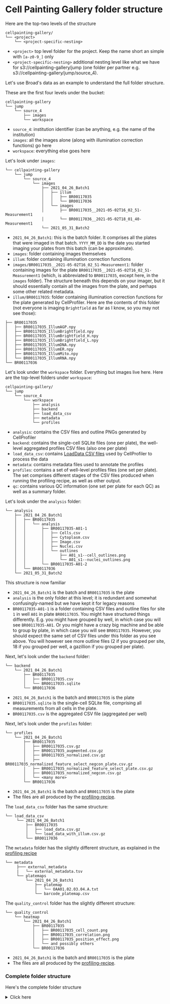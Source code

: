 # Cell Painting Gallery folder structure

Here are the top-two levels of the structure

```
cellpainting-gallery/
└── <project>
    └── <project-specific-nesting>
```

- `<project>` top level folder for the project. Keep the name short an simple with `[a-z0-9_]` only  
- `<project-specific-nesting>` additional nesting level like what we have for s3://cellpainting-gallery/jump (one folder per partner e.g. s3://cellpainting-gallery/jump/source_4). 


Let's use Broad's data as an example to understand the full folder structure.

These are the first four levels under the bucket:

```
cellpainting-gallery
└── jump
    └── source_4
        ├── images
        └── workspace
```

- `source_4`: institution identifier (can be anything, e.g. the name of the institution)
- `images`: all the images alone (along with illumination correction functions) go here
- `workspace`: everything else goes here

Let's look under `images`:

```
└── cellpainting-gallery
    └── jump
        └── source_4
            └── images
                ├── 2021_04_26_Batch1
                │   ├── illum
                │   │   ├── BR00117035
                │   │   └── BR00117036
                │   └── images
                │       ├── BR00117035__2021-05-02T16_02_51-Measurement1
                │       └── BR00117036__2021-05-02T18_01_40-Measurement1
                └── 2021_05_31_Batch2
```

- `2021_04_26_Batch1`: this is the batch folder. It comprises all the plates that were imaged in that batch. `YYYY_MM_DD` is the date you started imaging your plates from this batch (can be approximate).
- `images`: folder containing images themselves
- `illum`: folder containing illumination correction functions
- `images/BR00117035__2021-05-02T16_02_51-Measurement1`: folder containing images for the plate `BR00117035__2021-05-02T16_02_51-Measurement1` (which, is abbreviated to `BR00117035`, except here, in the `images` folder). The structure beneath this depends on your imager, but it should essentially contain all the images from the plate, and perhaps some other related metadata.
- `illum/BR00117035`: folder containing illumination correction functions for the plate generated by CellProfiler. Here are the contents of this folder (not everyone is imaging `Brightfield` as far as I know, so you may not see those):

```
├── BR00117035
│   ├── BR00117035_IllumAGP.npy
│   ├── BR00117035_IllumBrightfield.npy
│   ├── BR00117035_IllumBrightfield_H.npy
│   ├── BR00117035_IllumBrightfield_L.npy
│   ├── BR00117035_IllumDNA.npy
│   ├── BR00117035_IllumER.npy
│   ├── BR00117035_IllumMito.npy
│   └── BR00117035_IllumRNA.npy
└── BR00117036
```

Let's look under the `workspace` folder. Everything but images live here. Here are the top-level folders under `workspace`:

```
cellpainting-gallery/
└── jump
    └── source_4
        └── workspace
            ├── analysis
            ├── backend
            ├── load_data_csv
            ├── metadata
            └── profiles
```

- `analysis`: contains the CSV files and outline PNGs generated by CellProfiler
- `backend`: contains the single-cell SQLite files (one per plate), the well-level aggregated profiles CSV files (also one per plate)
- `load_data_csv`: contains [LoadData CSV files](https://cytomining.github.io/profiling-handbook/setup-images.html#create-loaddata-csvs) used by CellProfiler to process the data
- `metadata`: contains metadata files used to annotate the profiles
- `profiles`: contains a set of well-level profiles files (one set per plate). The set comprises different stages of the CSV files produced when running the profiling recipe, as well as other output.
- `qc`: contains various QC information (one set per plate for each QC) as well as a summary folder.

Let's look under the `analysis` folder:

```
└── analysis
    ├── 2021_04_26_Batch1
    │   ├── BR00117035
    │   │   └── analysis
    │   │       ├── BR00117035-A01-1
    │   │       │   ├── Cells.csv
    │   │       │   ├── Cytoplasm.csv
    │   │       │   ├── Image.csv
    │   │       │   ├── Nuclei.csv
    │   │       │   └── outlines
    │   │       │       ├── A01_s1--cell_outlines.png
    │   │       │       └── A01_s1--nuclei_outlines.png
    │   │       └── BR00117035-A01-2
    │   └── BR00117036
    └── 2021_05_31_Batch2
```

This structure is now familiar
- `2021_04_26_Batch1` is the batch and `BR00117035` is the plate
- `analysis` is the only folder at this level; it is redundant and somewhat confusingly-named but we have kept it for legacy reasons
- `BR00117035-A01-1` is a folder containing CSV files and outline files for site `1` in well `A01` in plate `BR00117035`. You might have structured things differently. E.g. you might have grouped by well, in which case you will see `BR00117035-A01`. Or you might have a crazy big machine and be able to group by plate, in which case you will see `BR00117035`. However, you should expect the same set of CSV files under this folder as you see above. You will however see more outline files (2 if you grouped per site, 18 if you grouped per well, a gazillion if you grouped per plate).

Next, let's look under the `backend` folder:

```
└── backend
    └── 2021_04_26_Batch1
        ├── BR00117035
        │   ├── BR00117035.csv
        │   └── BR00117035.sqlite
        └── BR00117036
```

- `2021_04_26_Batch1` is the batch and `BR00117035` is the plate
- `BR00117035.sqlite` is the single-cell SQLite file, comprising all measurements from all cells in the plate.
- `BR00117035.csv` is the aggregated CSV file (aggregated per well)

Next, let's look under the `profiles` folder:

```
└── profiles
    └── 2021_04_26_Batch1
        ├── BR00117035
        │   ├── BR00117035.csv.gz
        │   ├── BR00117035_augmented.csv.gz
        │   ├── BR00117035_normalized.csv.gz
        │   ├── BR00117035_normalized_feature_select_negcon_plate.csv.gz
        │   ├── BR00117035_normalized_feature_select_plate.csv.gz
        │   ├── BR00117035_normalized_negcon.csv.gz
        │   └── <many more>
        └── BR00117036
```

- `2021_04_26_Batch1` is the batch and `BR00117035` is the plate
- The files are all produced by the [profiling-recipe](https://github.com/jump-cellpainting/profiling-recipe#files-generated).

The `load_data_csv` folder has the same structure:

```
└── load_data_csv
     └── 2021_04_26_Batch1
         ├── BR00117035
         │   ├── load_data.csv.gz
         │   └── load_data_with_illum.csv.gz
         └── BR00117036
```

The `metadata` folder has the slightly different structure, as explained in the [profiling recipe](https://github.com/cytomining/profiling-recipe#metadata-platemap-and-barcode_platemap-files)

```
└── metadata
     ├─── external_metadata
     |   └── external_metadata.tsv
     └── platemaps
         └── 2021_04_26_Batch1
             ├── platemap
             │   └── OAA01.02.03.04.A.txt
             └── barcode_platemap.csv
```


The `quality_control` folder has the slightly different structure:

```
└── quality_control
    └── heatmap
        └── 2021_04_26_Batch1
            ├── BR00117035
            │   ├── BR00117035_cell_count.png
            │   ├── BR00117035_correlation.png
            │   ├── BR00117035_position_effect.png
            │   └── and possibly others
            └── BR00117036
```

- `2021_04_26_Batch1` is the batch and `BR00117035` is the plate
- The files are all produced by the [profiling-recipe](https://github.com/jump-cellpainting/profiling-recipe#files-generated).


### Complete folder structure

Here's the complete folder structure

<details>
 <summary>Click here</summary>

```
 └── cellpainting-gallery
    └── jump
        └── source_4
            ├── images
            │   ├── 2021_04_26_Batch1
            │   │   ├── illum
            │   │   │   ├── BR00117035
            │   │   │   │   ├── BR00117035_IllumAGP.npy
            │   │   │   │   ├── BR00117035_IllumBrightfield.npy
            │   │   │   │   ├── BR00117035_IllumBrightfield_H.npy
            │   │   │   │   ├── BR00117035_IllumBrightfield_L.npy
            │   │   │   │   ├── BR00117035_IllumDNA.npy
            │   │   │   │   ├── BR00117035_IllumER.npy
            │   │   │   │   ├── BR00117035_IllumMito.npy
            │   │   │   │   └── BR00117035_IllumRNA.npy
            │   │   │   └── BR00117036
            │   │   └── images
            │   │       ├── BR00117035__2021-05-02T16_02_51-Measurement1
            │   │       └── BR00117036__2021-05-02T18_01_40-Measurement1
            │   └── 2021_05_31_Batch2
            └── workspace
                ├── analysis
                │   ├── 2021_04_26_Batch1
                │   │   ├── BR00117035
                │   │   │   └── analysis
                │   │   │       ├── BR00117035-A01-1
                │   │   │       │   ├── Cells.csv
                │   │   │       │   ├── Cytoplasm.csv
                │   │   │       │   ├── Image.csv
                │   │   │       │   ├── Nuclei.csv
                │   │   │       │   └── outlines
                │   │   │       │       ├── A01_s1--cell_outlines.png
                │   │   │       │       └── A01_s1--nuclei_outlines.png
                │   │   │       └── BR00117035-A01-2
                │   │   └── BR00117036
                │   └── 2021_05_31_Batch2
                ├── backend
                │   └── 2021_04_26_Batch1
                │       ├── BR00117035
                │       │   ├── BR00117035.csv
                │       │   └── BR00117035.sqlite
                │       └── BR00117036
                ├── load_data_csv
                │   └── 2021_04_26_Batch1
                │       ├── BR00117035
                │       │   ├── load_data.csv.gz
                │       │   └── load_data_with_illum.csv.gz
                │       └── BR00117036
                ├── metadata
                │   ├─── external_metadata
                |   |   └── external_metadata.tsv
                │   └── platemaps
                |       └── 2021_04_26_Batch1
                |           ├── platemap
                |           │   └── OAA01.02.03.04.A.txt
                |           └── barcode_platemap.csv
                ├── quality_control
                │   └── heatmap
                │       └── 2021_04_26_Batch1
                │           ├── BR00117035
                │           │   ├── BR00117035_cell_count.png
                │           │   ├── BR00117035_correlation.png
                │           │   ├── BR00117035_position_effect.png
                │           │   └── and possibly others
                │           └── BR00117036
                └── profiles
                    └── 2021_04_26_Batch1
                        ├── BR00117035
                        │   ├── BR00116991_augmented.csv.gz
                        │   ├── BR00116991_normalized.csv.gz
                        │   ├── BR00116991_normalized_feature_select_negcon_plate.csv.gz
                        │   ├── BR00116991_normalized_feature_select_plate.csv.gz
                        │   ├── BR00116991_normalized_negcon.csv.gz
                        │   ├── BR00117035.csv.gz
                        │   └── and others https://github.com/cytomining/profiling-recipe#files-generated
                        └── BR00117036
 ```
 </details>


